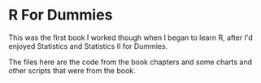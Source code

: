 # R For Dummies

This was the first book I worked though when I began to learn R, after I'd enjoyed Statistics and Statistics II for Dummies.

The files here are the code from the book chapters and some charts and other scripts that were from the book.
